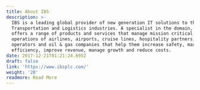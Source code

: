 ```yaml
---
title: About IBS
description: >-
  IBS is a leading global provider of new generation IT solutions to the Travel,
  Transportation and Logistics industries. A specialist in the domain, IBS
  offers a range of products and services that manage mission critical
  operations of airlines, airports, cruise lines, hospitality partners, tour
  operators and oil & gas companies that help them increase safety, maximize
  efficiency, improve revenue, manage growth and reduce costs.
date: 2017-12-21T01:21:24.695Z
draft: false
link: 'https://www.ibsplc.com/'
weight: '20'
readmore: Read More
---
```


